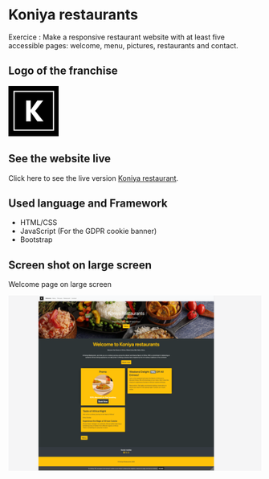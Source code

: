 # Koniya restaurants

Exercice : Make a responsive restaurant website with at least five accessible pages: welcome, menu, pictures, restaurants and contact. 

## Logo of the franchise
![logo](/images/koniya-readme.png)

## See the website live
Click here to see the live version [Koniya restaurant](https://yannick2019.github.io/restaurant-css-framework/index.html).

## Used language and Framework
- HTML/CSS
- JavaScript (For the GDPR cookie banner)
- Bootstrap

## Screen shot on large screen
Welcome page on large screen

![large screen](images/large-screen.png)
